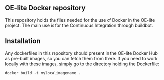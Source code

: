 ## OE-lite Docker repository

This repository holds the files needed for the use of Docker in the OE-lite project. The main use is for the Continuous Integration through buildbot.

## Installation

Any dockerfiles in this repository should present in the OE-lite Docker Hub as pre-built images, so you can fetch them from there. If you need to work
locally with these images, simply go to the directory holding the Dockerfile:

```
docker build -t mylocalimagename .
```


